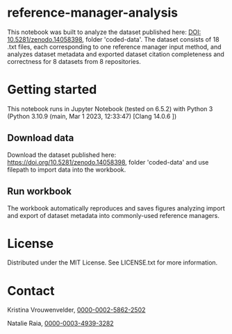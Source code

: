 # reference-manager-analysis

This notebook was built to analyze the dataset published here: [DOI: 10.5281/zenodo.14058398](https://doi.org/10.5281/zenodo.14058398), folder 'coded-data'. The dataset consists of 18 .txt files, each corresponding to one reference manager input method, and analyzes dataset metadata and exported dataset citation completeness and correctness for 8 datasets from 8 repositories. 

# Getting started
This notebook runs in Jupyter Notebook (tested on 6.5.2) with Python 3 (Python 3.10.9 (main, Mar  1 2023, 12:33:47) [Clang 14.0.6 ])

## Download data
Download the dataset published here: https://doi.org/10.5281/zenodo.14058398, folder 'coded-data' and use filepath to import data into the workbook.

## Run workbook
The workbook automatically reproduces and saves figures analyzing import and export of dataset metadata into commonly-used reference managers.

# License
Distributed under the MIT License. See LICENSE.txt for more information.

# Contact
Kristina Vrouwenvelder, [0000-0002-5862-2502](https://orcid.org/0000-0002-5862-2502)

Natalie Raia, [0000-0003-4939-3282](https://orcid.org/0000-0003-4939-3282)
